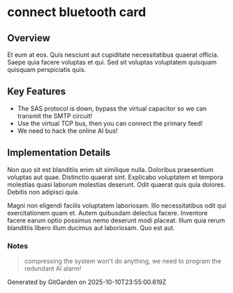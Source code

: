 # connect bluetooth card

## Overview
Et eum at eos. Quis nesciunt aut cupiditate necessitatibus quaerat officia. Saepe quia facere voluptas et qui. Sed sit voluptas voluptatem quisquam quisquam perspiciatis quis.

## Key Features
- The SAS protocol is down, bypass the virtual capacitor so we can transmit the SMTP circuit!
- Use the virtual TCP bus, then you can connect the primary feed!
- We need to hack the online AI bus!

## Implementation Details
Non quo sit est blanditiis enim sit similique nulla. Doloribus praesentium voluptas aut quae. Distinctio quaerat sint. Explicabo voluptatem et tempora molestias quasi laborum molestias deserunt. Odit quaerat quis quia dolores. Debitis non adipisci quia.
 Magni non eligendi facilis voluptatem laboriosam. Illo necessitatibus odit qui exercitationem quam et. Autem quibusdam delectus facere. Inventore facere earum optio possimus nemo deserunt modi placeat. Illum quia rerum blanditiis libero illum ducimus aut laboriosam. Quo est aut.

### Notes
> compressing the system won't do anything, we need to program the redundant AI alarm!

Generated by GitGarden on 2025-10-10T23:55:00.619Z